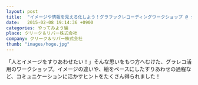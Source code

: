 ```yaml
---
layout: post
title:  "イメージや情報を見える化しよう！グラフックレコーディングワークショップ @ クリーク＆リバー株式会社"
date:   2015-02-08 19:14:36 +0900
categories: やってみよう編
place: クリーク＆リバー株式会社
company: クリーク＆リバー株式会社
thumb: "images/hoge.jpg"
---
```


「人とイメージをすりあわせたい！」そんな思いをもつ方へむけた、グラレコ活用のワークショップ。イメージの違いや、絵をベースにしたすりあわせの過程など、コミュニケーションに活かすヒントをたくさん得られました！
